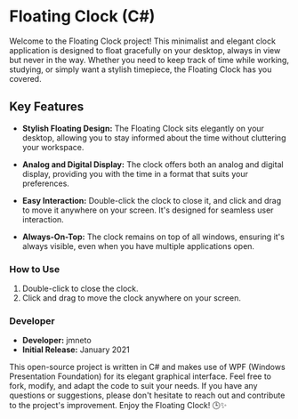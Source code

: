 # Floating Clock (C#)

Welcome to the Floating Clock project! This minimalist and elegant clock application is designed to float gracefully on your desktop, always in view but never in the way. Whether you need to keep track of time while working, studying, or simply want a stylish timepiece, the Floating Clock has you covered.

## Key Features

- **Stylish Floating Design:** The Floating Clock sits elegantly on your desktop, allowing you to stay informed about the time without cluttering your workspace.

- **Analog and Digital Display:** The clock offers both an analog and digital display, providing you with the time in a format that suits your preferences.

- **Easy Interaction:** Double-click the clock to close it, and click and drag to move it anywhere on your screen. It's designed for seamless user interaction.

- **Always-On-Top:** The clock remains on top of all windows, ensuring it's always visible, even when you have multiple applications open.

### How to Use

1. Double-click to close the clock.
2. Click and drag to move the clock anywhere on your screen.

### Developer

- **Developer:** jmneto
- **Initial Release:** January 2021

This open-source project is written in C# and makes use of WPF (Windows Presentation Foundation) for its elegant graphical interface. Feel free to fork, modify, and adapt the code to suit your needs. If you have any questions or suggestions, please don't hesitate to reach out and contribute to the project's improvement. Enjoy the Floating Clock! 🕒✨
